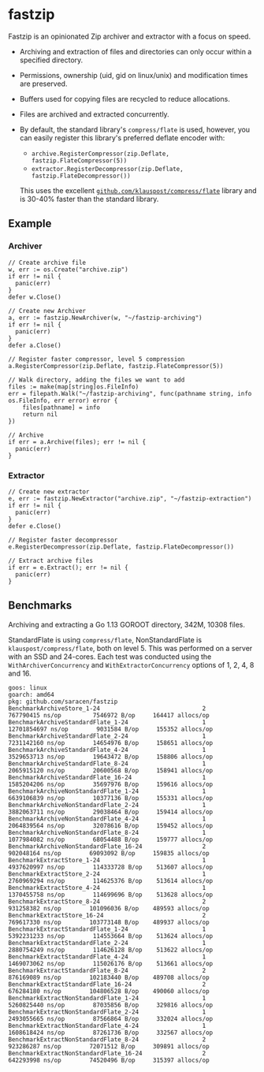 # fastzip

Fastzip is an opinionated Zip archiver and extractor with a focus on speed.

- Archiving and extraction of files and directories can only occur within
  a specified directory.
- Permissions, ownership (uid, gid on linux/unix) and modification times are
  preserved.
- Buffers used for copying files are recycled to reduce allocations.
- Files are archived and extracted concurrently.
- By default, the standard library's `compress/flate` is used, however, you can
  easily register this library's preferred deflate encoder with:
    - `archive.RegisterCompressor(zip.Deflate, fastzip.FlateCompressor(5))`
    - `extractor.RegisterDecompressor(zip.Deflate, fastzip.FlateDecompressor())`
  
  This uses the excellent [`github.com/klauspost/compress/flate`](https://github.com/klauspost/compress)
  library and is 30-40% faster than the standard library.

## Example
### Archiver
```
// Create archive file
w, err := os.Create("archive.zip")
if err != nil {
  panic(err)
}
defer w.Close()

// Create new Archiver
a, err := fastzip.NewArchiver(w, "~/fastzip-archiving")
if err != nil {
  panic(err)
}
defer a.Close()

// Register faster compressor, level 5 compression
a.RegisterCompressor(zip.Deflate, fastzip.FlateCompressor(5))

// Walk directory, adding the files we want to add
files := make(map[string]os.FileInfo)
err = filepath.Walk("~/fastzip-archiving", func(pathname string, info os.FileInfo, err error) error {
	files[pathname] = info
	return nil
})

// Archive
if err = a.Archive(files); err != nil {
  panic(err)
}
```

### Extractor
```
// Create new extractor
e, err := fastzip.NewExtractor("archive.zip", "~/fastzip-extraction")
if err != nil {
  panic(err)
}
defer e.Close()

// Register faster decompressor
e.RegisterDecompressor(zip.Deflate, fastzip.FlateDecompressor())

// Extract archive files
if err = e.Extract(); err != nil {
  panic(err)
}
```

## Benchmarks

Archiving and extracting a Go 1.13 GOROOT directory, 342M, 10308 files.

StandardFlate is using  `compress/flate`, NonStandardFlate is
`klauspost/compress/flate`, both on level 5. This was performed on a server with an SSD and 24-cores. Each test was conducted
using the `WithArchiverConcurrency` and `WithExtractorConcurrency` options of 1, 2, 4, 8 and 16.

```
goos: linux
goarch: amd64
pkg: github.com/saracen/fastzip
BenchmarkArchiveStore_1-24                             2         767790415 ns/op         7546972 B/op     164417 allocs/op
BenchmarkArchiveStandardFlate_1-24                     1        12701854697 ns/op        9031584 B/op     155352 allocs/op
BenchmarkArchiveStandardFlate_2-24                     1        7231142160 ns/op        14654976 B/op     158651 allocs/op
BenchmarkArchiveStandardFlate_4-24                     1        3529653713 ns/op        19643472 B/op     158806 allocs/op
BenchmarkArchiveStandardFlate_8-24                     1        2065915120 ns/op        20600568 B/op     158941 allocs/op
BenchmarkArchiveStandardFlate_16-24                    1        1585204206 ns/op        35697976 B/op     159616 allocs/op
BenchmarkArchiveNonStandardFlate_1-24                  1        6639106839 ns/op        10377136 B/op     155331 allocs/op
BenchmarkArchiveNonStandardFlate_2-24                  1        3882063711 ns/op        29038464 B/op     159414 allocs/op
BenchmarkArchiveNonStandardFlate_4-24                  1        2064839564 ns/op        32078616 B/op     159452 allocs/op
BenchmarkArchiveNonStandardFlate_8-24                  1        1077984082 ns/op        68054488 B/op     159777 allocs/op
BenchmarkArchiveNonStandardFlate_16-24                 2         902048164 ns/op        69093092 B/op     159835 allocs/op
BenchmarkExtractStore_1-24                             1        4937620997 ns/op        114333728 B/op    513607 allocs/op
BenchmarkExtractStore_2-24                             1        2760969294 ns/op        114625376 B/op    513614 allocs/op
BenchmarkExtractStore_4-24                             1        1370455758 ns/op        114699696 B/op    513628 allocs/op
BenchmarkExtractStore_8-24                             2         931258382 ns/op        101096036 B/op    489593 allocs/op
BenchmarkExtractStore_16-24                            2         769617330 ns/op        103773148 B/op    489937 allocs/op
BenchmarkExtractStandardFlate_1-24                     1        5392231233 ns/op        114553664 B/op    513624 allocs/op
BenchmarkExtractStandardFlate_2-24                     1        2880754249 ns/op        114626128 B/op    513622 allocs/op
BenchmarkExtractStandardFlate_4-24                     1        1469073062 ns/op        115026176 B/op    513661 allocs/op
BenchmarkExtractStandardFlate_8-24                     2         876169089 ns/op        102183440 B/op    489708 allocs/op
BenchmarkExtractStandardFlate_16-24                    2         676284180 ns/op        104806528 B/op    490060 allocs/op
BenchmarkExtractNonStandardFlate_1-24                  1        5260825440 ns/op        87035856 B/op     329816 allocs/op
BenchmarkExtractNonStandardFlate_2-24                  1        2493055665 ns/op        87566864 B/op     332024 allocs/op
BenchmarkExtractNonStandardFlate_4-24                  1        1608618424 ns/op        87261736 B/op     332567 allocs/op
BenchmarkExtractNonStandardFlate_8-24                  2         923286287 ns/op        72071512 B/op     309891 allocs/op
BenchmarkExtractNonStandardFlate_16-24                 2         642293998 ns/op        74520496 B/op     315397 allocs/op
```